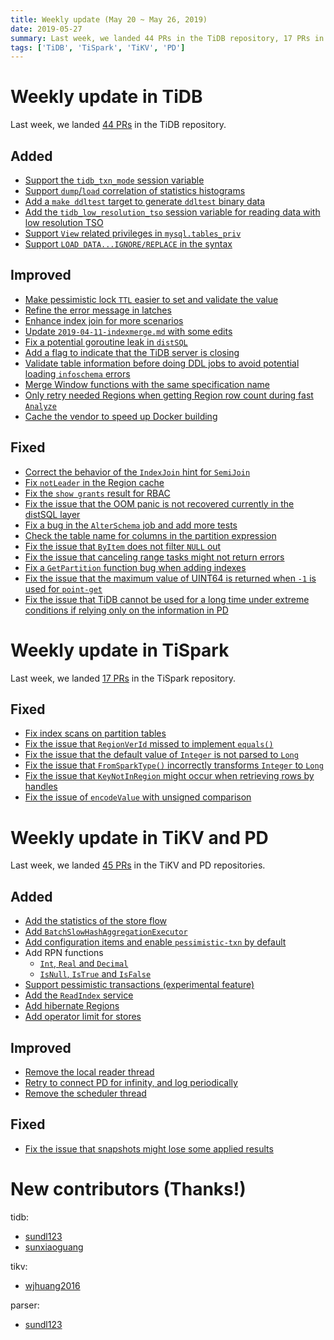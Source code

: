 ```yaml
---
title: Weekly update (May 20 ~ May 26, 2019)
date: 2019-05-27
summary: Last week, we landed 44 PRs in the TiDB repository, 17 PRs in the TiSpark repository, and 45 PRs in the TiKV and PD repositories.
tags: ['TiDB', 'TiSpark', 'TiKV', 'PD']
---
```


# Weekly update in TiDB

Last week, we landed [44 PRs](https://github.com/pingcap/tidb/pulls?utf8=%E2%9C%93&q=is%3Apr+is%3Amerged+merged%3A2019-05-20..2019-05-26) in the TiDB repository.

## Added

- [Support the `tidb_txn_mode` session variable](https://github.com/pingcap/tidb/pull/10574)
- [Support `dump`/`load` correlation of statistics histograms](https://github.com/pingcap/tidb/pull/10573)
- [Add a `make ddltest` target to generate `ddltest` binary data](https://github.com/pingcap/tidb/pull/10542)
- [Add the `tidb_low_resolution_tso` session variable for reading data with low resolution TSO](https://github.com/pingcap/tidb/pull/10428)
- [Support `View` related privileges in `mysql.tables_priv`](https://github.com/pingcap/tidb/pull/9894)
- [Support `LOAD DATA...IGNORE/REPLACE` in the syntax](https://github.com/pingcap/tidb/pull/10336)

## Improved

- [Make pessimistic lock `TTL` easier to set and validate the value](https://github.com/pingcap/tidb/pull/10578)
- [Refine the error message in latches](https://github.com/pingcap/tidb/pull/10566)
- [Enhance index join for more scenarios](https://github.com/pingcap/tidb/pull/10540)
- [Update `2019-04-11-indexmerge.md` with some edits](https://github.com/pingcap/tidb/pull/10530)
- [Fix a potential goroutine leak in `distSQL`](https://github.com/pingcap/tidb/pull/10557)
- [Add a flag to indicate that the TiDB server is closing](https://github.com/pingcap/tidb/pull/10511)
- [Validate table information before doing DDL jobs to avoid potential loading `infoschema` errors](https://github.com/pingcap/tidb/pull/10464)
- [Merge Window functions with the same specification name](https://github.com/pingcap/tidb/pull/9866)
- [Only retry needed Regions when getting Region row count during fast `Analyze`](https://github.com/pingcap/tidb/pull/10429)
- [Cache the vendor to speed up Docker building](https://github.com/pingcap/tidb/pull/10296)

## Fixed

- [Correct the behavior of the `IndexJoin` hint for `SemiJoin`](https://github.com/pingcap/tidb/pull/10583)
- [Fix `notLeader` in the Region cache](https://github.com/pingcap/tidb/pull/10572)
- [Fix the `show grants` result for RBAC](https://github.com/pingcap/tidb/pull/10571)
- [Fix the issue that the OOM panic is not recovered currently in the distSQL layer](https://github.com/pingcap/tidb/pull/10544)
- [Fix a bug in the `AlterSchema` job and add more tests](https://github.com/pingcap/tidb/pull/10529)
- [Check the table name for columns in the partition expression](https://github.com/pingcap/tidb/pull/10499)
- [Fix the issue that `ByItem` does not filter `NULL` out](https://github.com/pingcap/tidb/pull/10488)
- [Fix the issue that canceling range tasks might not return errors](https://github.com/pingcap/tidb/pull/10519)
- [Fix a `GetPartition` function bug when adding indexes](https://github.com/pingcap/tidb/pull/10475)
- [Fix the issue that the maximum value of UINT64 is returned when `-1` is used for `point-get`](https://github.com/pingcap/tidb/pull/10113)
- [Fix the issue that TiDB cannot be used for a long time under extreme conditions if relying only on the information in PD](https://github.com/pingcap/tidb/pull/10256)

# Weekly update in TiSpark

Last week, we landed [17 PRs](https://github.com/pingcap/tispark/pulls?utf8=%E2%9C%93&q=is%3Apr+is%3Amerged+merged%3A2019-05-20..2019-05-26+) in the TiSpark repository.

## Fixed

- [Fix index scans on partition tables](https://github.com/pingcap/tispark/pull/735)
- [Fix the issue that `RegionVerId` missed to implement `equals()`](https://github.com/pingcap/tispark/pull/739)
- [Fix the issue that the default value of `Integer` is not parsed to `Long`](https://github.com/pingcap/tispark/pull/741)
- [Fix the issue that `FromSparkType()` incorrectly transforms `Integer` to `Long`](https://github.com/pingcap/tispark/pull/752)
- [Fix the issue that `KeyNotInRegion` might occur when retrieving rows by handles](https://github.com/pingcap/tispark/pull/755)
- [Fix the issue of `encodeValue` with unsigned comparison](https://github.com/pingcap/tispark/pull/761)

# Weekly update in TiKV and PD

Last week, we landed [45 PRs](https://github.com/search?q=repo%3Atikv%2Ftikv+repo%3Apingcap%2Fpd+is%3Apr+is%3Amerged+merged%3A2019-05-20..2019-05-26&type=Issues) in the TiKV and PD repositories.

## Added

- [Add the statistics of the store flow](https://github.com/pingcap/pd/pull/1548)
- [Add `BatchSlowHashAggregationExecutor`](https://github.com/tikv/tikv/pull/4752)
- [Add configuration items and enable `pessimistic-txn` by default](https://github.com/tikv/tikv/pull/4741)
- Add RPN functions
	- [`Int`, `Real` and `Decimal`](https://github.com/tikv/tikv/pull/4727)
	- [`IsNull`, `IsTrue` and `IsFalse`](https://github.com/tikv/tikv/pull/4720)
- [Support pessimistic transactions (experimental feature)](https://github.com/tikv/tikv/pull/4698)
- [Add the `ReadIndex` service](https://github.com/tikv/tikv/pull/4672)
- [Add hibernate Regions](https://github.com/tikv/tikv/pull/4591)
- [Add operator limit for stores](https://github.com/pingcap/pd/pull/1474)

## Improved

- [Remove the local reader thread](https://github.com/tikv/tikv/pull/4558)
- [Retry to connect PD for infinity, and log periodically](https://github.com/tikv/tikv/pull/4502)
- [Remove the scheduler thread](https://github.com/tikv/tikv/pull/4098)

## Fixed

- [Fix the issue that snapshots might lose some applied results](https://github.com/tikv/tikv/pull/4716)

# New contributors (Thanks!)

tidb:

- [sundl123](https://github.com/sundl123)
- [sunxiaoguang](https://github.com/sunxiaoguang)

tikv:

- [wjhuang2016](https://github.com/wjhuang2016)

parser:

- [sundl123](https://github.com/sundl123)
